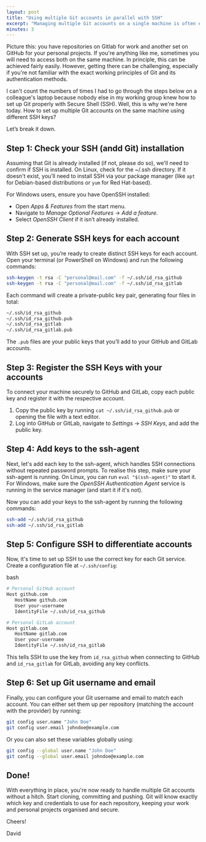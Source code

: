 ```yaml
---
layout: post
title: "Using multiple Git accounts in parallel with SSH"
excerpt: "Managing multiple Git accounts on a single machine is often essential. Say you’re juggling personal and work repositories across platforms like GitHub and GitLab. A step-by-step guide to set up and organise accounts seamlessly using SSH."
minutes: 3
---
```


Picture this: you have repositories on Gitlab for work and another set on GitHub for your personal projects. If you're anything like me, sometimes you will need to access both on the same machine. In principle, this can be achieved fairly easily. However, getting there can be challenging, especially if you're not familiar with the exact working principles of Git and its authentication methods. 

I can't count the numbers of times I had to go through the steps below on a colleague's laptop because nobody else in my working group knew how to set up Git properly with Secure Shell (SSH). Well, this is why we're here today. How to set up multiple Git accounts on the same machine using different SSH keys?

Let’s break it down.


## Step 1: Check your SSH (andd Git) installation
Assuming that Git is already installed (if not, please do so), we'll need to confirm if SSH is installed. On Linux, check for the ~/.ssh directory. If it doesn't exist, you’ll need to install SSH via your package manager (like `apt` for Debian-based distributions or `yum` for Red Hat-based). 

For Windows users, ensure you have OpenSSH installed:
- Open *Apps & Features* from the start menu.
- Navigate to *Manage Optional Features* → *Add a feature*.
- Select *OpenSSH Client* if it isn’t already installed.

## Step 2: Generate SSH keys for each account
With SSH set up, you’re ready to create distinct SSH keys for each account. Open your terminal (or PowerShell on Windows) and run the following commands:

```bash
ssh-keygen -t rsa -C "personal@mail.com" -f ~/.ssh/id_rsa_github
ssh-keygen -t rsa -C "personal@mail.com" -f ~/.ssh/id_rsa_gitlab
```

Each command will create a private-public key pair, generating four files in total:

```bash
~/.ssh/id_rsa_github
~/.ssh/id_rsa_github.pub
~/.ssh/id_rsa_gitlab
~/.ssh/id_rsa_gitlab.pub
```

The `.pub` files are your public keys that you’ll add to your GitHub and GitLab accounts.

## Step 3: Register the SSH Keys with your accounts
To connect your machine securely to GitHub and GitLab, copy each public key and register it with the respective account.
1. Copy the public key by running `cat ~/.ssh/id_rsa_github.pub` or opening the file with a text editor.
2. Log into GitHub or GitLab, navigate to *Settings* → *SSH Keys*, and add the public key.

## Step 4: Add keys to the ssh-agent
Next, let's add each key to the ssh-agent, which handles SSH connections without repeated password prompts. To realise this step, make sure your ssh-agent is running. On Linux, you can run `eval "$(ssh-agent)"` to start it. For Windows, make sure the *OpenSSH Authentication Agent* service is running in the service manager (and start it if it's not).

Now you can add your keys to the ssh-agent by running the following commands:

```bash
ssh-add ~/.ssh/id_rsa_github
ssh-add ~/.ssh/id_rsa_gitlab
```

## Step 5: Configure SSH to differentiate accounts
Now, it's time to set up SSH to use the correct key for each Git service. Create a configuration file at `~/.ssh/config`:

bash
```bash
# Personal GitHub account
Host github.com
   HostName github.com
   User your-username
   IdentityFile ~/.ssh/id_rsa_github 

# Personal GitLab account
Host gitlab.com
   HostName gitlab.com
   User your-username
   IdentityFile ~/.ssh/id_rsa_gitlab
```

This tells SSH to use the key from `id_rsa_github` when connecting to GitHub and `id_rsa_gitlab` for GitLab, avoiding any key conflicts.

## Step 6: Set up Git username and email
Finally, you can configure your Git username and email to match each account. You can either set them up per repository (matching the account with the provider) by running:

```bash
git config user.name "John Doe"
git config user.email johndoe@example.com
```

Or you can also set these variables globally using:

```bash
git config --global user.name "John Doe"
git config --global user.email johndoe@example.com
```

## Done!
With everything in place, you're now ready to handle multiple Git accounts without a hitch. Start cloning, committing and pushing. Git will know exactly which key and credentials to use for each repository, keeping your work and personal projects organised and secure.

Cheers!

David